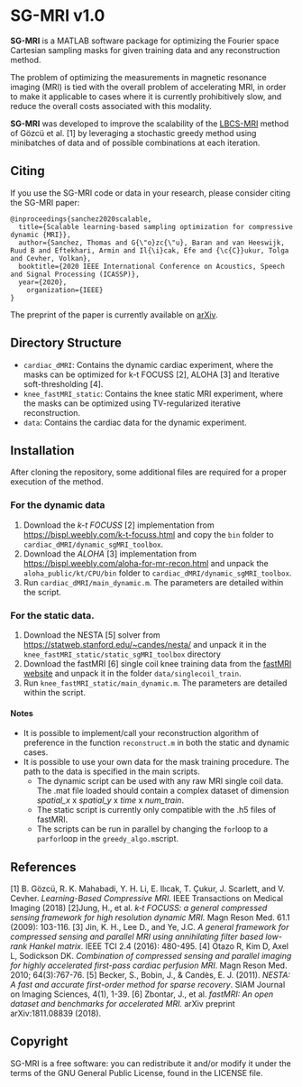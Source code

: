 
# SG-MRI v1.0
**SG-MRI** is a MATLAB software package for optimizing the Fourier space Cartesian sampling masks for given training data and any reconstruction method. 

The problem of optimizing the measurements in magnetic resonance imaging (MRI) is tied with the overall problem of accelerating MRI, in order to make it applicable to cases where it is currently prohibitively slow, and reduce the overall costs associated with this modality. 

**SG-MRI** was developed to improve the scalability of the [LBCS-MRI](https://www.epfl.ch/labs/lions/technology/lb-csmri-2/) method of 
Gözcü et al. [1] by leveraging a stochastic greedy method using minibatches 
of data and of possible combinations at each iteration.  

## Citing

If you use the SG-MRI code or data in your research, please consider citing the SG-MRI paper:
```
@inproceedings{sanchez2020scalable,
  title={Scalable learning-based sampling optimization for compressive dynamic {MRI}},
  author={Sanchez, Thomas and G{\"o}zc{\"u}, Baran and van Heeswijk, Ruud B and Eftekhari, Armin and Il{\i}cak, Efe and {\c{C}}ukur, Tolga and Cevher, Volkan},
  booktitle={2020 IEEE International Conference on Acoustics, Speech and Signal Processing (ICASSP)},
  year={2020},
    organization={IEEE}
}
```

The preprint of the paper is currently available on [arXiv](https://arxiv.org/pdf/1902.00386.pdf).

## Directory Structure

-   `cardiac_dMRI`: Contains the dynamic cardiac experiment, where the masks can be optimized for k-t FOCUSS [2], ALOHA [3] and Iterative soft-thresholding [4]. 
- `knee_fastMRI_static`: Contains the knee static MRI experiment, where the masks can be optimized using TV-regularized iterative reconstruction.
-   `data`: Contains the cardiac data for the dynamic experiment. 
 
## Installation 

After cloning the repository, some additional files are required for a proper execution of the method.

### For the dynamic data
1. Download the *k-t FOCUSS* [2] implementation from 
https://bispl.weebly.com/k-t-focuss.html
and copy the `bin` folder to  `cardiac_dMRI/dynamic_sgMRI_toolbox`.
2. Download the *ALOHA* [3] implementation from
https://bispl.weebly.com/aloha-for-mr-recon.html
and unpack the ` aloha_public/kt/CPU/bin` folder to `cardiac_dMRI/dynamic_sgMRI_toolbox`.
3. Run `cardiac_dMRI/main_dynamic.m`. The parameters are detailed within the script. 

### For the static data.
1. Download the NESTA [5] solver from 
https://statweb.stanford.edu/~candes/nesta/ 
and unpack it in the `knee_fastMRI_static/static_sgMRI_toolbox` directory 
2. Download the fastMRI [6] single coil knee training data from the [fastMRI website](https://fastmri.med.nyu.edu) and unpack it in the folder `data/singlecoil_train`.
3. Run `knee_fastMRI_static/main_dynamic.m`. The parameters are detailed within the script. 

#### Notes
- It is possible to implement/call your reconstruction algorithm of preference in the function `reconstruct.m` in both the static and dynamic cases.
- It is possible to use your own data for the mask training procedure. The path to the data is specified in the main scripts. 
	- The dynamic script can be used with any raw MRI single coil data. The .mat file loaded should contain a complex dataset of dimension *spatial_x* x *spatial_y* x *time* x *num_train*.
	- The static script is currently only compatible with the .h5 files of fastMRI.
	- The scripts can be run in parallel by changing the `for`loop to a `parfor`loop in the `greedy_algo.m`script.


## References
[1] B. Gözcü, R. K. Mahabadi, Y. H. Li, E. Ilıcak,  T. Çukur, J. Scarlett, 
and V. Cevher. *Learning-Based Compressive MRI.* IEEE Transactions on Medical Imaging (2018)
[2]Jung, H., et al. *k‐t FOCUSS: a general compressed sensing framework for high resolution dynamic MRI.*
Magn Reson Med. 61.1 (2009): 103-116.
[3] Jin, K. H., Lee D., and Ye, J.C. *A general framework for compressed sensing and parallel MRI using annihilating filter based low-rank Hankel matrix.*
 IEEE TCI 2.4 (2016): 480-495.
 [4] Otazo R, Kim D, Axel L, Sodickson DK. *Combination of compressed sensing and parallel imaging for highly accelerated first-pass cardiac perfusion MRI*. Magn Reson Med. 2010; 64(3):767-76.
[5] Becker, S., Bobin, J., & Candès, E. J. (2011). *NESTA: A fast and accurate first-order method for sparse recovery*. 
SIAM Journal on Imaging Sciences, 4(1), 1-39.
[6] Zbontar, J., et al. *fastMRI: An open dataset and benchmarks for accelerated MRI.* arXiv preprint arXiv:1811.08839 (2018).
 
## Copyright
SG-MRI is a free software: you can redistribute it and/or modify
it under the terms of the GNU General Public License, found in the LICENSE file.